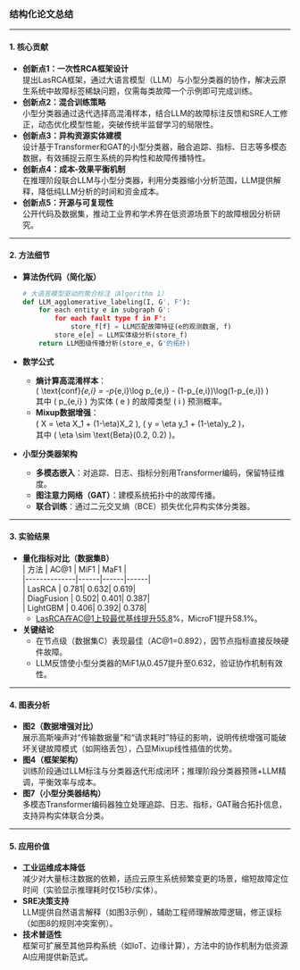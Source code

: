### 结构化论文总结

---

#### 1. 核心贡献
- **创新点1：一次性RCA框架设计**  
  提出LasRCA框架，通过大语言模型（LLM）与小型分类器的协作，解决云原生系统中故障标签稀缺问题，仅需每类故障一个示例即可完成训练。
- **创新点2：混合训练策略**  
  小型分类器通过迭代选择高混淆样本，结合LLM的故障标注反馈和SRE人工修正，动态优化模型性能，突破传统半监督学习的局限性。
- **创新点3：异构资源实体建模**  
  设计基于Transformer和GAT的小型分类器，融合追踪、指标、日志等多模态数据，有效捕捉云原生系统的异构性和故障传播特性。
- **创新点4：成本-效果平衡机制**  
  在推理阶段联合LLM与小型分类器，利用分类器缩小分析范围，LLM提供解释，降低纯LLM分析的时间和资金成本。
- **创新点5：开源与可复现性**  
  公开代码及数据集，推动工业界和学术界在低资源场景下的故障根因分析研究。

---

#### 2. 方法细节
- **算法伪代码（简化版）**  
  ```python
  # 大语言模型驱动的聚合标注（Algorithm 1）
  def LLM_agglomerative_labeling(I, G', F'):
      for each entity e in subgraph G':
          for each fault type f in F':
              store_f[f] = LLM匹配故障特征(e的观测数据, f)
          store_e[e] = LLM实体级分析(store_f)
      return LLM图级传播分析(store_e, G'的拓扑)
  ```

- **数学公式**  
  - **熵计算高混淆样本**：  
    \( \text{conf}_{e,i} = -p_{e,i}\log p_{e,i} - (1-p_{e,i})\log(1-p_{e,i}) \)  
    其中 \( p_{e,i} \) 为实体 \( e \) 的故障类型 \( i \) 预测概率。
  - **Mixup数据增强**：  
    \( X = \eta X_1 + (1-\eta)X_2 \), \( y = \eta y_1 + (1-\eta)y_2 \)，  
    其中 \( \eta \sim \text{Beta}(0.2, 0.2) \)。

- **小型分类器架构**  
  - **多模态嵌入**：对追踪、日志、指标分别用Transformer编码，保留特征维度。  
  - **图注意力网络（GAT）**：建模系统拓扑中的故障传播。  
  - **联合训练**：通过二元交叉熵（BCE）损失优化异构实体分类器。

---

#### 3. 实验结果
- **量化指标对比（数据集B）**  
  | 方法         | AC@1 | MiF1 | MaF1 |  
  |--------------|------|------|------|  
  | LasRCA       | 0.781| 0.632| 0.619|  
  | DiagFusion   | 0.502| 0.401| 0.387|  
  | LightGBM     | 0.406| 0.392| 0.378|  
  - LasRCA在AC@1上较最优基线提升55.8%，MicroF1提升58.1%。
- **关键结论**  
  - 在节点级（数据集C）表现最佳（AC@1=0.892），因节点指标直接反映硬件故障。  
  - LLM反馈使小型分类器的MiF1从0.457提升至0.632，验证协作机制有效性。

---

#### 4. 图表分析
- **图2（数据增强对比）**  
  展示高斯噪声对“传输数据量”和“请求耗时”特征的影响，说明传统增强可能破坏关键故障模式（如网络丢包），凸显Mixup线性插值的优势。
- **图4（框架架构）**  
  训练阶段通过LLM标注与分类器迭代形成闭环；推理阶段分类器预筛+LLM精调，平衡效率与成本。
- **图7（小型分类器结构）**  
  多模态Transformer编码器独立处理追踪、日志、指标，GAT融合拓扑信息，支持异构实体联合分类。

---

#### 5. 应用价值
- **工业运维成本降低**  
  减少对大量标注数据的依赖，适应云原生系统频繁变更的场景，缩短故障定位时间（实验显示推理耗时仅15秒/实体）。
- **SRE决策支持**  
  LLM提供自然语言解释（如图3示例），辅助工程师理解故障逻辑，修正误标（如图8的规则冲突案例）。
- **技术普适性**  
  框架可扩展至其他异构系统（如IoT、边缘计算），方法中的协作机制为低资源AI应用提供新范式。